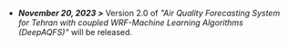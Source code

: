 * <b><em>November 20, 2023 ></em></b> Version 2.0 of *"Air Quality Forecasting System for Tehran with coupled WRF-Machine Learning Algorithms (DeepAQFS)"* will be released.